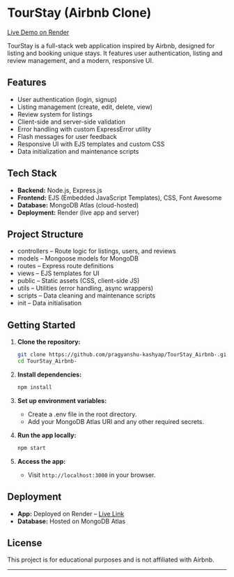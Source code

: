 # TourStay (Airbnb Clone)

[Live Demo on Render](https://tourstay-ir83.onrender.com)

TourStay is a full-stack web application inspired by Airbnb, designed for listing and booking unique stays. It features user authentication, listing and review management, and a modern, responsive UI.

## Features

- User authentication (login, signup)
- Listing management (create, edit, delete, view)
- Review system for listings
- Client-side and server-side validation
- Error handling with custom ExpressError utility
- Flash messages for user feedback
- Responsive UI with EJS templates and custom CSS
- Data initialization and maintenance scripts

## Tech Stack

- **Backend:** Node.js, Express.js
- **Frontend:** EJS (Embedded JavaScript Templates), CSS, Font Awesome
- **Database:** MongoDB Atlas (cloud-hosted)
- **Deployment:** Render (live app and server)

## Project Structure

- controllers – Route logic for listings, users, and reviews
- models – Mongoose models for MongoDB
- routes – Express route definitions
- views – EJS templates for UI
- public – Static assets (CSS, client-side JS)
- utils – Utilities (error handling, async wrappers)
- scripts – Data cleaning and maintenance scripts
- init – Data initialisation

## Getting Started

1. **Clone the repository:**
   ```bash
   git clone https://github.com/pragyanshu-kashyap/TourStay_Airbnb-.git
   cd TourStay_Airbnb-
   ```

2. **Install dependencies:**
   ```bash
   npm install
   ```

3. **Set up environment variables:**
   - Create a .env file in the root directory.
   - Add your MongoDB Atlas URI and any other required secrets.

4. **Run the app locally:**
   ```bash
   npm start
   ```

5. **Access the app:**
   - Visit `http://localhost:3000` in your browser.

## Deployment

- **App:** Deployed on Render – [Live Link](https://tourstay-ir83.onrender.com)
- **Database:** Hosted on MongoDB Atlas

## License

This project is for educational purposes and is not affiliated with Airbnb.

---
